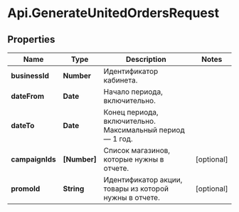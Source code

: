 # Api.GenerateUnitedOrdersRequest

## Properties

Name | Type | Description | Notes
------------ | ------------- | ------------- | -------------
**businessId** | **Number** | Идентификатор кабинета. | 
**dateFrom** | **Date** | Начало периода, включительно. | 
**dateTo** | **Date** | Конец периода, включительно. Максимальный период — 1 год. | 
**campaignIds** | **[Number]** | Список магазинов, которые нужны в отчете. | [optional] 
**promoId** | **String** | Идентификатор акции, товары из которой нужны в отчете. | [optional] 


